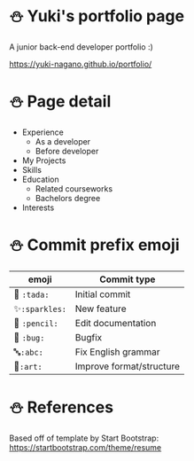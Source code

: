 # :snowman: Yuki's portfolio page
A junior back-end developer portfolio :)

 https://yuki-nagano.github.io/portfolio/
 
# :snowman: Page detail
- Experience
    - As a developer
    - Before developer
- My Projects
- Skills
- Education
    - Related courseworks
    - Bachelors degree
- Interests

# :snowman: Commit prefix emoji
| emoji | Commit type |
| ---- | ---- |
🎉 `:tada:`   | Initial commit
✨`:sparkles:`|  New feature
📝 `:pencil:` | Edit documentation
🐛 `:bug:`    | Bugfix
:abc:`:abc:`   | Fix English grammar
🎨`:art:`  | Improve format/structure


# :snowman: References
Based off of template by Start Bootstrap: 
https://startbootstrap.com/theme/resume

